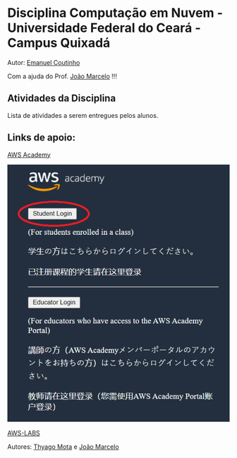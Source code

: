 # Disciplina Computação em Nuvem - Universidade Federal do Ceará - Campus Quixadá

Autor: [Emanuel Coutinho](https://github.com/emanuelcoutinho)

Com a ajuda do Prof. [João Marcelo](https://github.com/jmhal) !!!

## Atividades da Disciplina

Lista de atividades a serem entregues pelos alunos.

## Links de apoio:

[AWS Academy](https://www.awsacademy.com/LMS_Login)

![Login AWSAcademy](imagens/awsacademy1.png)

[AWS-LABS](https://github.com/thyagomota/aws-labs)

Autores: [Thyago Mota](https://github.com/thyagomota) e [João Marcelo](https://github.com/jmhal)

